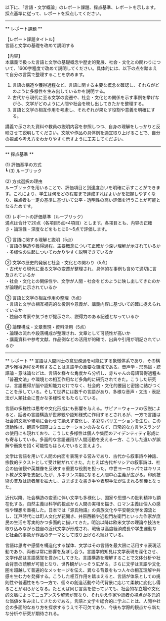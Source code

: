 以下に、「言語・文学概論」のレポート課題、採点基準、レポートを示します。採点基準に従って、レポートを採点してください。

---------------------------------------
** レポート課題 **

【レポート課題タイトル】  
言語と文学の基礎を改めて説明する

【内容】  
本講義で扱った言語と文学の基礎概念や歴史的発展、社会・文化との関わりについて、1600字程度で改めて説明してください。具体的には、以下の点を踏まえて自分の言葉で整理することを求めます。  

1) 言語の構造や獲得過程など、言語に関する主要な概念を確認し、それらがどのように多様性を生み出しているかを説明する。  
2) 古代から現代に至る文学の変遷や、社会・文化との関係を示す事例を挙げながら、文学がどのように人間や社会を映し出してきたかを整理する。  
3) 言語と文学の相互作用を考慮し、それぞれが果たす役割や意義を明確にする。  

講義で示された資料や教員の説明内容を参照しつつ、自身の理解をしっかりと反映させて説明してください。文献や作品の具体例を適宜取り上げることで、自分の視点や考え方をわかりやすく示すように工夫してください。

---------------------------------------
** 採点基準 **

(1) 評価基準の方式  
┗ (3) ルーブリック

(2) 方式選択の理由  
ルーブリックを用いることで、評価項目と到達度合いを明確に示すことができます。これにより、学生は何をどの程度まで達成すればよいかを把握しやすくなり、採点者も一定の基準に基づいて公平・透明性の高い評価を行うことが可能となるためです。

(3) レポートの評価基準（ルーブリック）  
満点は合計で20点（各項目5点×4項目）とします。各項目とも、内容の正確さ・論理性・深度などをもとに0～5点で評価します。

① 言語に関する理解と説明（5点）  
・言語の構造や獲得過程、主要概念について正確かつ深い理解が示されているか  
・多様性の生起についてわかりやすく説明できているか  

② 文学の歴史的発展と社会・文化との関わり（5点）  
・古代から現代に至る文学の変遷が整理され、具体的な事例も含めて適切に言及されているか  
・社会・文化との関係性や、文学が人間・社会をどのように映し出してきたのかが論理的に示されているか  

③ 言語と文学の相互作用の整理（5点）  
・言語と文学の相互補完的な役割や意義が、講義内容に基づいて的確に捉えられているか  
・独自の考察や気づきが提示され、説得力のある記述となっているか  

④ 論理構成・文章表現・資料活用（5点）  
・論理の流れや段落構成が整理され、文章として可読性が高いか  
・講義資料や参考文献、作品例などの活用が的確で、出典や引用が明記されているか  

---------------------------------------
** レポート **
言語は人間同士の意思疎通を可能にする象徴体系であり、その構造や獲得過程を考察することは言語学の重要な領域である。音声学・形態論・統語論・意味論などは、言語を様々な角度から分析し、赤ちゃんの母語習得過程も「普遍文法」や環境との相互作用など多角的に研究されてきた。こうした研究は、言語獲得が脳や認知能力だけでなく、社会的・文化的要因と密接に結びつくことを示している。そして世界には数千の言語があり、多様な音声・文法・表記法が人類社会に豊かな多様性をもたらしている。  

言語の多様性は思考や文化形成にも影響を与える。サピア＝ウォーフの仮説によると、話者の言語構造が世界観や認知様式に作用するとされるが、一方で言語は社会的文脈や環境に合わせて絶えず変化し、多彩なバリエーションを生む。この流動性は、翻訳や国際コミュニケーションのみならず、日常的な方言やスラングの使用にも現れており、こうした多様性は個人や集団のアイデンティティ形成にも寄与している。多面的な言語運用が人間活動を支える一方、こうした違いが誤解や衝突を招く可能性もはらんでいると言えよう。  

文学は言語を用いて人間の内面を表現する営みであり、古代から叙事詩や神話、宗教的テクストとして受け継がれてきた。たとえば古代ギリシアの叙事詩は、社会の価値観や英雄像を反映する重要な役割を担った。中世ヨーロッパではキリスト教が文学を支配したが、ルネサンス期になると人間中心主義が広がる。印刷技術の普及は読者層を拡大し、さまざまな書き手や表現手法が生まれる契機となった。  

近代以降、社会構造の変革に伴い文学も多様化し、国家や思想への批判精神も顕在化する。自然主義は科学的視点から人間の実相を描き、ロマン主義は個人の感性や理想を重視した。日本では『源氏物語』の貴族文化や平安朝文学を源流とし、江戸時代には町人文化が花開き、井原西鶴や近松門左衛門といった作家が庶民の生活を写実的かつ多面的に描いてきた。明治以降は欧米文学の理論や技法を取り込みながら独自の近代文学が形成され、戦後は高度経済成長や学生運動など社会的事象が作品のテーマとして取り上げられ続けている。  

言語は思考や感情を構造化する媒体、文学はその言語を最大限に活用する表現活動であり、両者は常に影響を及ぼし合う。言語学的知見は文学表現を深化させ、文学作品は言語感覚を豊かにしてきた。言語構造を理解することで文体分析や社会背景の読解が可能となり、世界観がいっそう広がる。さらに文学は言語や文化圏を超越して普遍的なメッセージを伝え、異なる背景をもつ人々の相互理解や共感を生む力を発揮する。こうした相互作用を踏まえると、言語が体系としての規則性や普遍性をもつ一方で、個々の創造活動や時代背景に応じて柔軟に変化し得ることが明らかとなる。たとえば同じ言葉を使っていても、社会的な立場や文化的文脈によってニュアンスや解釈が異なり、それゆえ作家や読者の視点が多元的な価値を生み出してきたのである。言語と文学を総合的に学ぶことは、人間や社会の多面的なあり方を探求するうえで不可欠であり、今後も学際的観点から新たな分析や研究が期待される。


